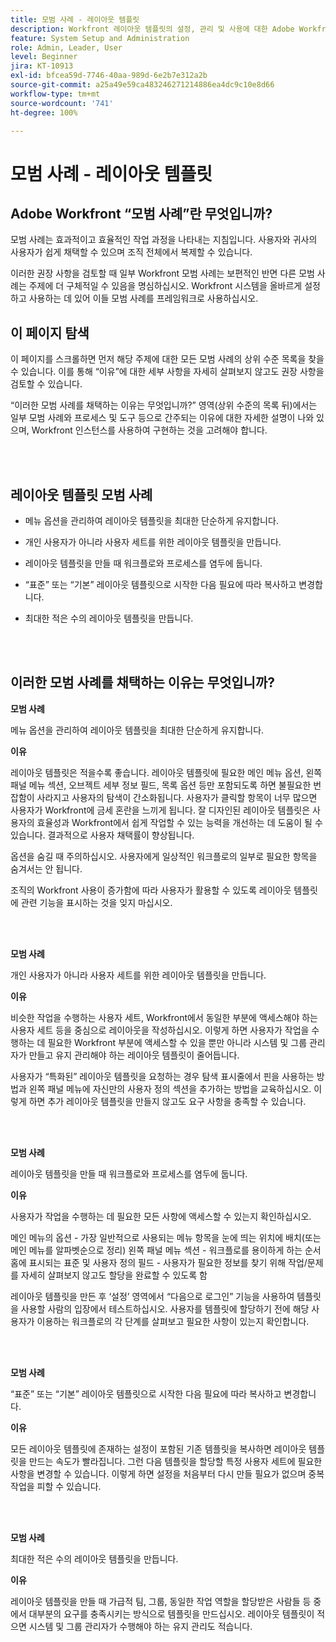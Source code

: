 ```yaml
---
title: 모범 사례 - 레이아웃 템플릿
description: Workfront 레이아웃 템플릿의 설정, 관리 및 사용에 대한 Adobe Workfront 전문가의 모범 사례 권장 사항을 살펴봅니다.
feature: System Setup and Administration
role: Admin, Leader, User
level: Beginner
jira: KT-10913
exl-id: bfcea59d-7746-40aa-989d-6e2b7e312a2b
source-git-commit: a25a49e59ca483246271214886ea4dc9c10e8d66
workflow-type: tm+mt
source-wordcount: '741'
ht-degree: 100%

---
```


# 모범 사례 - 레이아웃 템플릿

## Adobe Workfront “모범 사례”란 무엇입니까?

모범 사례는 효과적이고 효율적인 작업 과정을 나타내는 지침입니다. 사용자와 귀사의 사용자가 쉽게 채택할 수 있으며 조직 전체에서 복제할 수 있습니다.

이러한 권장 사항을 검토할 때 일부 Workfront 모범 사례는 보편적인 반면 다른 모범 사례는 주제에 더 구체적일 수 있음을 명심하십시오. Workfront 시스템을 올바르게 설정하고 사용하는 데 있어 이들 모범 사례를 프레임워크로 사용하십시오.

## 이 페이지 탐색

이 페이지를 스크롤하면 먼저 해당 주제에 대한 모든 모범 사례의 상위 수준 목록을 찾을 수 있습니다. 이를 통해 “이유”에 대한 세부 사항을 자세히 살펴보지 않고도 권장 사항을 검토할 수 있습니다.

“이러한 모범 사례를 채택하는 이유는 무엇입니까?” 영역(상위 수준의 목록 뒤)에서는 일부 모범 사례와 프로세스 및 도구 등으로 간주되는 이유에 대한 자세한 설명이 나와 있으며, Workfront 인스턴스를 사용하여 구현하는 것을 고려해야 합니다.

</br>
</br>

## 레이아웃 템플릿 모범 사례

* 메뉴 옵션을 관리하여 레이아웃 템플릿을 최대한 단순하게 유지합니다.

* 개인 사용자가 아니라 사용자 세트를 위한 레이아웃 템플릿을 만듭니다.

* 레이아웃 템플릿을 만들 때 워크플로와 프로세스를 염두에 둡니다.

* “표준” 또는 “기본” 레이아웃 템플릿으로 시작한 다음 필요에 따라 복사하고 변경합니다.

* 최대한 적은 수의 레이아웃 템플릿을 만듭니다.

</br>
</br>

## 이러한 모범 사례를 채택하는 이유는 무엇입니까?

**모범 사례**

메뉴 옵션을 관리하여 레이아웃 템플릿을 최대한 단순하게 유지합니다.

**이유**

레이아웃 템플릿은 적을수록 좋습니다. 레이아웃 템플릿에 필요한 메인 메뉴 옵션, 왼쪽 패널 메뉴 섹션, 오브젝트 세부 정보 필드, 목록 옵션 등만 포함되도록 하면 불필요한 번잡함이 사라지고 사용자의 탐색이 간소화됩니다. 사용자가 클릭할 항목이 너무 많으면 사용자가 Workfront에 금세 혼란을 느끼게 됩니다. 잘 디자인된 레이아웃 템플릿은 사용자의 효율성과 Workfront에서 쉽게 작업할 수 있는 능력을 개선하는 데 도움이 될 수 있습니다. 결과적으로 사용자 채택률이 향상됩니다.

옵션을 숨길 때 주의하십시오. 사용자에게 일상적인 워크플로의 일부로 필요한 항목을 숨겨서는 안 됩니다.

조직의 Workfront 사용이 증가함에 따라 사용자가 활용할 수 있도록 레이아웃 템플릿에 관련 기능을 표시하는 것을 잊지 마십시오.

</br>
</br>

**모범 사례**

개인 사용자가 아니라 사용자 세트를 위한 레이아웃 템플릿을 만듭니다.

**이유**

비슷한 작업을 수행하는 사용자 세트, Workfront에서 동일한 부분에 액세스해야 하는 사용자 세트 등을 중심으로 레이아웃을 작성하십시오. 이렇게 하면 사용자가 작업을 수행하는 데 필요한 Workfront 부분에 액세스할 수 있을 뿐만 아니라 시스템 및 그룹 관리자가 만들고 유지 관리해야 하는 레이아웃 템플릿이 줄어듭니다.

사용자가 “특화된” 레이아웃 템플릿을 요청하는 경우 탐색 표시줄에서 핀을 사용하는 방법과 왼쪽 패널 메뉴에 자신만의 사용자 정의 섹션을 추가하는 방법을 교육하십시오. 이렇게 하면 추가 레이아웃 템플릿을 만들지 않고도 요구 사항을 충족할 수 있습니다.

</br>
</br>

**모범 사례**

레이아웃 템플릿을 만들 때 워크플로와 프로세스를 염두에 둡니다.

**이유**

사용자가 작업을 수행하는 데 필요한 모든 사항에 액세스할 수 있는지 확인하십시오.

메인 메뉴의 옵션 - 가장 일반적으로 사용되는 메뉴 항목을 눈에 띄는 위치에 배치(또는 메인 메뉴를 알파벳순으로 정리)
왼쪽 패널 메뉴 섹션 - 워크플로를 용이하게 하는 순서
홈에 표시되는 표준 및 사용자 정의 필드 - 사용자가 필요한 정보를 찾기 위해 작업/문제를 자세히 살펴보지 않고도 할당을 완료할 수 있도록 함

레이아웃 템플릿을 만든 후 ‘설정’ 영역에서 “다음으로 로그인” 기능을 사용하여 템플릿을 사용할 사람의 입장에서 테스트하십시오. 사용자를 템플릿에 할당하기 전에 해당 사용자가 이용하는 워크플로의 각 단계를 살펴보고 필요한 사항이 있는지 확인합니다.

</br>
</br>

**모범 사례**

“표준” 또는 “기본” 레이아웃 템플릿으로 시작한 다음 필요에 따라 복사하고 변경합니다.

**이유**

모든 레이아웃 템플릿에 존재하는 설정이 포함된 기존 템플릿을 복사하면 레이아웃 템플릿을 만드는 속도가 빨라집니다. 그런 다음 템플릿을 할당할 특정 사용자 세트에 필요한 사항을 변경할 수 있습니다. 이렇게 하면 설정을 처음부터 다시 만들 필요가 없으며 중복 작업을 피할 수 있습니다.

</br>
</br>


**모범 사례**

최대한 적은 수의 레이아웃 템플릿을 만듭니다.

**이유**

레이아웃 템플릿을 만들 때 가급적 팀, 그룹, 동일한 작업 역할을 할당받은 사람들 등 중에서 대부분의 요구를 충족시키는 방식으로 템플릿을 만드십시오. 레이아웃 템플릿이 적으면 시스템 및 그룹 관리자가 수행해야 하는 유지 관리도 적습니다.
